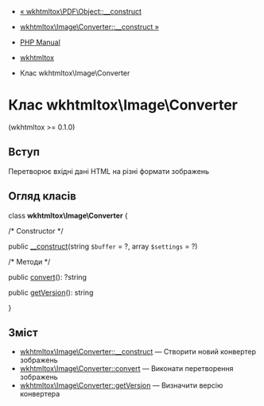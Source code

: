 - [« wkhtmltox\PDF\Object::\_\_construct](wkhtmltox-pdf-object.construct.md)
- [wkhtmltox\Image\Converter::\_\_construct »](wkhtmltox-image-converter.construct.md)

- [PHP Manual](index.md)
- [wkhtmltox](book.wkhtmltox.md)
- Клас wkhtmltox\Image\Converter

# Клас wkhtmltox\Image\Converter

(wkhtmltox \>= 0.1.0)

## Вступ

Перетворює вхідні дані HTML на різні формати зображень

## Огляд класів

class **wkhtmltox\Image\Converter** {

/\* Constructor \*/

public [\_\_construct](wkhtmltox-image-converter.construct.md)(string
`$buffer` = ?, array `$settings` = ?)

/\* Методи \*/

public [convert](wkhtmltox-image-converter.convert.md)(): ?string

public [getVersion](wkhtmltox-image-converter.getversion.md)(): string

}

## Зміст

- [wkhtmltox\Image\Converter::\_\_construct](wkhtmltox-image-converter.construct.md)
— Створити новий конвертер зображень
- [wkhtmltox\Image\Converter::convert](wkhtmltox-image-converter.convert.md)
— Виконати перетворення зображень
- [wkhtmltox\Image\Converter::getVersion](wkhtmltox-image-converter.getversion.md)
— Визначити версію конвертера
